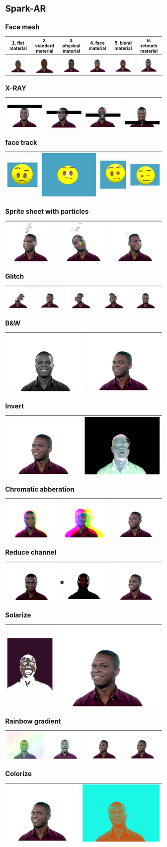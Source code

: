 # Spark-AR

## Face mesh

| 1. flat material | 2. standard material   | 3. physical material  | 4. face material   |  5. blend material  | 6. retouch material  |
|-|-|-|-|-|-|
|<img src = https://github.com/MIShanto/Spark-AR/blob/main/1.face%20mesh/flat.png>|<img src = https://github.com/MIShanto/Spark-AR/blob/main/1.face%20mesh/standard.png >  |<img src = https://github.com/MIShanto/Spark-AR/blob/main/1.face%20mesh/physical.png>|<img src = https://github.com/MIShanto/Spark-AR/blob/main/1.face%20mesh/face.png >  |<img src = https://github.com/MIShanto/Spark-AR/blob/main/1.face%20mesh/blend.png>|<img src = https://github.com/MIShanto/Spark-AR/blob/main/1.face%20mesh/retouch.png>|


## X-RAY

|<img src = https://github.com/MIShanto/Spark-AR/blob/main/2.X-ray/1.png>|<img src = https://github.com/MIShanto/Spark-AR/blob/main/2.X-ray/2.png >|<img src = https://github.com/MIShanto/Spark-AR/blob/main/2.X-ray/3.png>|<img src = https://github.com/MIShanto/Spark-AR/blob/main/2.X-ray/4.png >|
|-|-|-|-|


## face track

|<img src = https://github.com/MIShanto/Spark-AR/blob/main/3.Emoji/1.png>|<img src = https://github.com/MIShanto/Spark-AR/blob/main/3.Emoji/2.png >|<img src = https://github.com/MIShanto/Spark-AR/blob/main/3.Emoji/3.png>|<img src = https://github.com/MIShanto/Spark-AR/blob/main/3.Emoji/4.png >|
|-|-|-|-|

## Sprite sheet with particles

|<img src = https://github.com/MIShanto/Spark-AR/blob/main/4.sprite%20sheet/1.png>|<img src = https://github.com/MIShanto/Spark-AR/blob/main/4.sprite%20sheet/2.png >|<img src = https://github.com/MIShanto/Spark-AR/blob/main/4.sprite%20sheet/3.png>
|-|-|-|

## Glitch

|<img src = https://github.com/MIShanto/Spark-AR/blob/main/5.glitch%20effect/1.png>|<img src = https://github.com/MIShanto/Spark-AR/blob/main/5.glitch%20effect/2.png >|<img src = https://github.com/MIShanto/Spark-AR/blob/main/5.glitch%20effect/3.png>|<img src = https://github.com/MIShanto/Spark-AR/blob/main/5.glitch%20effect/4.png>|<img src = https://github.com/MIShanto/Spark-AR/blob/main/5.glitch%20effect/5.png>|
|-|-|-|-|-|


## B&W

|<img src = https://github.com/MIShanto/Spark-AR/blob/main/6.BW/1.png>|<img src = https://github.com/MIShanto/Spark-AR/blob/main/6.BW/2.png>|
|-|-|

## Invert

|<img src = https://github.com/MIShanto/Spark-AR/blob/main/7.Invert/1.png>|<img src = https://github.com/MIShanto/Spark-AR/blob/main/7.Invert/2.png>|
|-|-|

## Chromatic abberation

|<img src =https://github.com/MIShanto/Spark-AR/blob/main/8.aberration/1.png>|<img src = https://github.com/MIShanto/Spark-AR/blob/main/8.aberration/2.png>|<img src = https://github.com/MIShanto/Spark-AR/blob/main/8.aberration/3.png>|
|-|-|-|

## Reduce channel

|<img src = https://github.com/MIShanto/Spark-AR/blob/main/9.reduce%20channel/1.png>|<img src = https://github.com/MIShanto/Spark-AR/blob/main/9.reduce%20channel/2.png>|<img src = https://github.com/MIShanto/Spark-AR/blob/main/9.reduce%20channel/3.png>|
|-|-|-|

## Solarize

|<img src =https://github.com/MIShanto/Spark-AR/blob/main/10.solarized/1.png>|<img src = https://github.com/MIShanto/Spark-AR/blob/main/10.solarized/2.png>|
|-|-|

## Rainbow gradient

|<img src = https://github.com/MIShanto/Spark-AR/blob/main/11.%20rainbow%20gradient/1.png>|<img src = https://github.com/MIShanto/Spark-AR/blob/main/11.%20rainbow%20gradient/2.png>|<img src = https://github.com/MIShanto/Spark-AR/blob/main/11.%20rainbow%20gradient/3.png>|<img src = https://github.com/MIShanto/Spark-AR/blob/main/11.%20rainbow%20gradient/3.png>|
|-|-|-|-|

## Colorize

|<img src =https://github.com/MIShanto/Spark-AR/blob/main/12.Color/1.png>|<img src = https://github.com/MIShanto/Spark-AR/blob/main/12.Color/2.png>|
|-|-|













